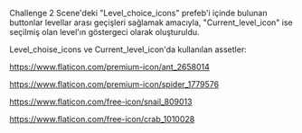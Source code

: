 Challenge 2 Scene'deki "Level_choice_icons" prefeb'i içinde bulunan buttonlar levellar arası geçişleri sağlamak amacıyla, 
"Current_level_icon" ise seçilmiş olan level'ın göstergeci olarak oluşturuldu.

Level_choise_icons ve Current_level_icon'da kullanılan assetler:

https://www.flaticon.com/premium-icon/ant_2658014

https://www.flaticon.com/premium-icon/spider_1779576

https://www.flaticon.com/free-icon/snail_809013

https://www.flaticon.com/free-icon/crab_1010028
